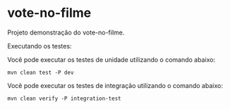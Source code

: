 vote-no-filme
=======================

Projeto demonstração do vote-no-filme.

Executando os testes:

Você pode executar os testes de unidade utilizando o comando abaixo:

	mvn clean test -P dev

Você pode executar os testes de integração utilizando o comando abaixo:

	mvn clean verify -P integration-test



